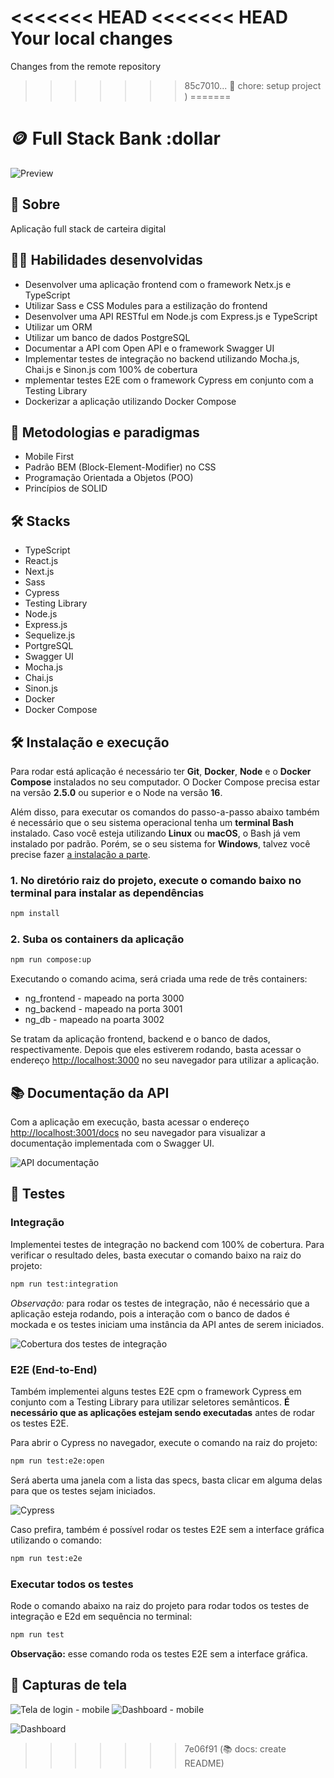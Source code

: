 <<<<<<< HEAD
<<<<<<< HEAD
Your local changes
=======
Changes from the remote repository
>>>>>>> 85c7010... :wrench: chore: setup project
)
=======
# :coin: Full Stack Bank :dollar

![Preview](./screenshots/login.png)

## :page_with_curl: Sobre

Aplicação full stack de carteira digital

## :man_technologist: Habilidades desenvolvidas

* Desenvolver uma aplicação frontend com o framework Netx.js e TypeScript
* Utilizar Sass e CSS Modules para a estilização do frontend
* Desenvolver uma API RESTful em Node.js com Express.js e TypeScript
* Utilizar um ORM
* Utilizar um banco de dados PostgreSQL
* Documentar a API com Open API e o framework Swagger UI
* Implementar testes de integração no backend utilizando Mocha.js, Chai.js e Sinon.js com 100% de cobertura
* mplementar testes E2E com o framework Cypress em conjunto com a Testing Library
* Dockerizar a aplicação utilizando Docker Compose

## :memo: Metodologias e paradigmas

* Mobile First
* Padrão BEM (Block-Element-Modifier) no CSS
* Programação Orientada a Objetos (POO)
* Princípios de SOLID

## :hammer_and_wrench: Stacks

* TypeScript
* React.js
* Next.js
* Sass
* Cypress
* Testing Library
* Node.js
* Express.js
* Sequelize.js
* PortgreSQL
* Swagger UI
* Mocha.js
* Chai.js
* Sinon.js
* Docker
* Docker Compose

## :hammer_and_wrench: Instalação e execução

Para rodar está aplicação é necessário ter **Git**, **Docker**, **Node** e o **Docker Compose** instalados no seu computador. O Docker Compose precisa estar na versão **2.5.0** ou superior e o Node na versão **16**.

Além disso, para executar os comandos do passo-a-passo abaixo também é necessário que o seu sistema operacional tenha um **terminal Bash** instalado. Caso você esteja utilizando **Linux** ou **macOS**, o Bash já vem instalado por padrão. Porém, se o seu sistema for **Windows**, talvez você precise fazer [a instalação a parte](https://www.lifewire.com/install-bash-on-windows-10-4101773).

### 1. No diretório raiz do projeto, execute o comando baixo no terminal para instalar as dependências

```sh
npm install
```

### 2. Suba os containers da aplicação

```sh
npm run compose:up
```

Executando o comando acima, será criada uma rede de três containers:

* ng_frontend - mapeado na porta 3000
* ng_backend - mapeado na porta 3001
* ng_db - mapeado na poarta 3002

Se tratam da aplicação frontend, backend e o banco de dados, respectivamente. Depois que eles estiverem rodando, basta acessar o endereço <http://localhost:3000> no seu navegador para utilizar a aplicação.

## :books: Documentação da API

Com a aplicação em execução, basta acessar o endereço <http://localhost:3001/docs> no seu navegador para visualizar a documentação implementada com o Swagger UI.

![API documentação](./screenshots/api-docs.png)

## :test_tube: Testes

### Integração

Implementei testes de integração no backend com 100% de cobertura. Para verificar o resultado deles, basta executar o comando baixo na raiz do projeto:

```sh
npm run test:integration
```

*Observação:* para rodar os testes de integração, não é necessário que a aplicação esteja rodando, pois a interação com o banco de dados é mockada e os testes iniciam uma instância da API antes de serem iniciados.

![Cobertura dos testes de integração](./screenshots/integration-coverage.png)

### E2E (End-to-End)

Também implementei alguns testes E2E cpm o framework Cypress em conjunto com a Testing Library para utilizar seletores semânticos. **É necessário que as aplicações estejam sendo executadas** antes de rodar os testes E2E.

Para abrir o Cypress no navegador, execute o comando na raiz do projeto:

```sh
npm run test:e2e:open
```

Será aberta uma janela com a lista das specs, basta clicar em alguma delas para que os testes sejam iniciados.

![Cypress](./screenshots/cypress.png)

Caso prefira, também é possível rodar os testes E2E sem a interface gráfica utilizando o comando:

```sh
npm run test:e2e
```

### Executar todos os testes

Rode o comando abaixo na raiz do projeto para rodar todos os testes de integração e E2d em sequência no terminal:

```sh
npm run test
```

**Observação:** esse comando roda os testes E2E sem a interface gráfica.

## :iphone: Capturas de tela

![Tela de login - mobile](./screenshots/login-mobile.png)
![Dashboard - mobile](./screenshots/dashboard-mobile.png)

![Dashboard](./screenshots//dashboard.png)
>>>>>>> 7e06f91 (:books: docs: create README)
